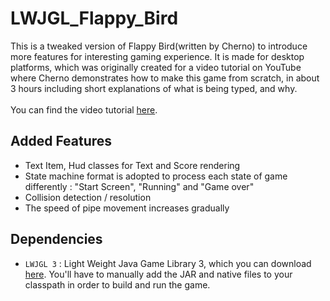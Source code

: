 # LWJGL_Flappy_Bird

This is a tweaked version of Flappy Bird(written by Cherno) to introduce more features for interesting gaming experience.
It is made for desktop platforms, which was originally created for a video tutorial on YouTube where Cherno demonstrates how to make this game from scratch, in about 3 hours including short explanations of what is being typed, and why. <br /><br />
  You can find the video tutorial [here](http://youtu.be/527bR2JHSR0). <br /> 

## Added Features
* Text Item, Hud classes for Text and Score rendering
* State machine format is adopted to process each state of game differently 
 : "Start Screen", "Running" and "Game over" 
* Collision detection / resolution
* The speed of pipe movement increases gradually 
## Dependencies
* `LWJGL 3` : Light Weight Java Game Library 3, which you can download [here](http://www.lwjgl.org/download). You'll have to manually add the JAR and native files to your classpath in order to build and run the game.
